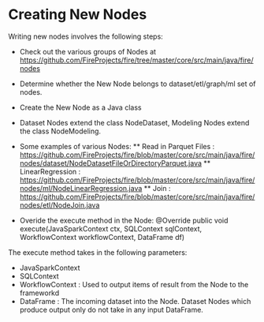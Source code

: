 # Creating New Nodes

Writing new nodes involves the following steps:

* Check out the various groups of Nodes at https://github.com/FireProjects/fire/tree/master/core/src/main/java/fire/nodes
* Determine whether the New Node belongs to dataset/etl/graph/ml set of nodes.
* Create the New Node as a Java class
* Dataset Nodes extend the class NodeDataset, Modeling Nodes extend the class NodeModeling.

* Some examples of various Nodes:
** Read in Parquet Files : https://github.com/FireProjects/fire/blob/master/core/src/main/java/fire/nodes/dataset/NodeDatasetFileOrDirectoryParquet.java
** LinearRegression : https://github.com/FireProjects/fire/blob/master/core/src/main/java/fire/nodes/ml/NodeLinearRegression.java
** Join : https://github.com/FireProjects/fire/blob/master/core/src/main/java/fire/nodes/etl/NodeJoin.java

* Overide the execute method in the Node:
    @Override
    public void execute(JavaSparkContext ctx, SQLContext sqlContext, WorkflowContext workflowContext, DataFrame df)

The execute method takes in the following parameters:

* JavaSparkContext
* SQLContext
* WorkflowContext : Used to output items of result from the Node to the frameworkd
* DataFrame : The incoming dataset into the Node. Dataset Nodes which produce output only do not take in any input DataFrame.



